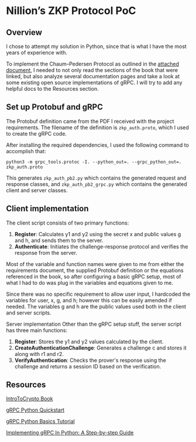 # Nillion’s ZKP Protocol PoC
## Overview
I chose to attempt my solution in Python, since that is what I have the most years of experience with.

To implement the Chaum–Pedersen Protocol as outlined in the [attached document](https://github.com/Un1xG0d/Nillion-ZKP-Protocol-PoC/blob/master/Nillion_Technical_Test_V4.pdf), I needed to not only read the sections of the book that were linked, but also analyze several documentation pages and take a look at some existing open source implementations of gRPC. I will try to add any helpful docs to the Resources section.

## Set up Protobuf and gRPC
The Protobuf definition came from the PDF I received with the project requirements. The filename of the definition is `zkp_auth.proto`, which I used to create the gRPC code.

After installing the required dependencies, I used the following command to accomplish that:
```
python3 -m grpc_tools.protoc -I. --python_out=. --grpc_python_out=. zkp_auth.proto
```

This generates `zkp_auth_pb2.py` which contains the generated request and response classes, and `zkp_auth_pb2_grpc.py` which contains the generated client and server classes.

## Client implementation
The client script consists of two primary functions:
1. **Register**: Calculates y1 and y2 using the secret x and public values g and h, and sends them to the server.
2. **Authenticate**: Initiates the challenge-response protocol and verifies the response from the server.

Most of the variable and function names were given to me from either the requirements document, the supplied Protobuf definition or the equations referenced in the book, so after configuring a basic gRPC setup, most of what I had to do was plug in the variables and equations given to me.

Since there was no specific requirement to allow user input, I hardcoded the variables for user, x, g, and h; however this can be easily amended if needed. The variables g and h are the public values used both in the client and server scripts.

Server implementation
Other than the gRPC setup stuff, the server script has three main functions:
1. **Register**: Stores the y1 and y2 values calculated by the client.
2. **CreateAuthenticationChallenge**: Generates a challenge c and stores it along with r1 and r2.
3. **VerifyAuthentication**: Checks the prover's response using the challenge and returns a session ID based on the verification.

## Resources
[IntroToCrypto Book](https://www.cs.umd.edu/~waa/414-F11/IntroToCrypto.pdf)

[gRPC Python Quickstart](https://grpc.io/docs/languages/python/quickstart/)

[gRPC Python Basics Tutorial](https://grpc.io/docs/languages/python/basics/)

[Implementing gRPC In Python: A Step-by-step Guide](https://www.velotio.com/engineering-blog/grpc-implementation-using-python)
